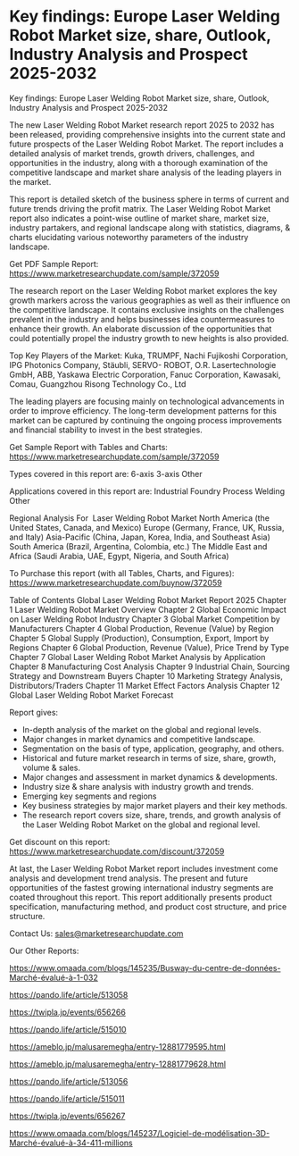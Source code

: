 # Key findings: Europe Laser Welding Robot Market size, share, Outlook, Industry Analysis and Prospect 2025-2032

 Key findings: Europe Laser Welding Robot Market size, share, Outlook, Industry Analysis and Prospect 2025-2032

The new Laser Welding Robot Market research report 2025 to 2032 has been released, providing comprehensive insights into the current state and future prospects of the Laser Welding Robot Market. The report includes a detailed analysis of market trends, growth drivers, challenges, and opportunities in the industry, along with a thorough examination of the competitive landscape and market share analysis of the leading players in the market.

This report is detailed sketch of the business sphere in terms of current and future trends driving the profit matrix. The Laser Welding Robot Market report also indicates a point-wise outline of market share, market size, industry partakers, and regional landscape along with statistics, diagrams, & charts elucidating various noteworthy parameters of the industry landscape.

Get PDF Sample Report: https://www.marketresearchupdate.com/sample/372059

The research report on the Laser Welding Robot market explores the key growth markers across the various geographies as well as their influence on the competitive landscape. It contains exclusive insights on the challenges prevalent in the industry and helps businesses idea countermeasures to enhance their growth. An elaborate discussion of the opportunities that could potentially propel the industry growth to new heights is also provided.

Top Key Players of the Market:
Kuka, TRUMPF, Nachi Fujikoshi Corporation, IPG Photonics Company, Stäubli, SERVO- ROBOT, O.R. Lasertechnologie GmbH, ABB, Yaskawa Electric Corporation, Fanuc Corporation, Kawasaki, Comau, Guangzhou Risong Technology Co., Ltd


The leading players are focusing mainly on technological advancements in order to improve efficiency. The long-term development patterns for this market can be captured by continuing the ongoing process improvements and financial stability to invest in the best strategies.

Get Sample Report with Tables and Charts: https://www.marketresearchupdate.com/sample/372059

Types covered in this report are:
6-axis
3-axis
Other


Applications covered in this report are:
Industrial
Foundry
Process
Welding
Other


Regional Analysis For  Laser Welding Robot Market
North America (the United States, Canada, and Mexico)
Europe (Germany, France, UK, Russia, and Italy)
Asia-Pacific (China, Japan, Korea, India, and Southeast Asia)
South America (Brazil, Argentina, Colombia, etc.)
The Middle East and Africa (Saudi Arabia, UAE, Egypt, Nigeria, and South Africa)

To Purchase this report (with all Tables, Charts, and Figures): https://www.marketresearchupdate.com/buynow/372059

Table of Contents
Global Laser Welding Robot Market Report 2025
Chapter 1 Laser Welding Robot Market Overview
Chapter 2 Global Economic Impact on Laser Welding Robot Industry
Chapter 3 Global Market Competition by Manufacturers
Chapter 4 Global Production, Revenue (Value) by Region
Chapter 5 Global Supply (Production), Consumption, Export, Import by Regions
Chapter 6 Global Production, Revenue (Value), Price Trend by Type
Chapter 7 Global Laser Welding Robot Market Analysis by Application
Chapter 8 Manufacturing Cost Analysis
Chapter 9 Industrial Chain, Sourcing Strategy and Downstream Buyers
Chapter 10 Marketing Strategy Analysis, Distributors/Traders
Chapter 11 Market Effect Factors Analysis
Chapter 12 Global Laser Welding Robot Market Forecast

Report gives:

- In-depth analysis of the market on the global and regional levels.
- Major changes in market dynamics and competitive landscape.
- Segmentation on the basis of type, application, geography, and others.
- Historical and future market research in terms of size, share, growth, volume & sales.
- Major changes and assessment in market dynamics & developments.
- Industry size & share analysis with industry growth and trends.
- Emerging key segments and regions
- Key business strategies by major market players and their key methods.
- The research report covers size, share, trends, and growth analysis of the Laser Welding Robot Market on the global and regional level.

Get discount on this report: https://www.marketresearchupdate.com/discount/372059

At last, the Laser Welding Robot Market report includes investment come analysis and development trend analysis. The present and future opportunities of the fastest growing international industry segments are coated throughout this report. This report additionally presents product specification, manufacturing method, and product cost structure, and price structure.

Contact Us:
sales@marketresearchupdate.com

Our Other Reports:

https://www.omaada.com/blogs/145235/Busway-du-centre-de-données-Marché-évalué-à-1-032

https://pando.life/article/513058

https://twipla.jp/events/656266

https://pando.life/article/515010

https://ameblo.jp/malusaremegha/entry-12881779595.html

https://ameblo.jp/malusaremegha/entry-12881779628.html

https://pando.life/article/513056

https://pando.life/article/515011

https://twipla.jp/events/656267

https://www.omaada.com/blogs/145237/Logiciel-de-modélisation-3D-Marché-évalué-à-34-411-millions
